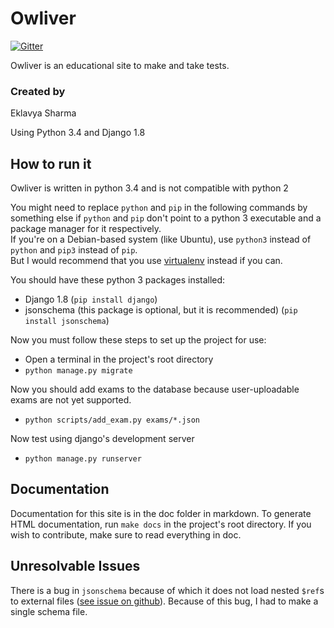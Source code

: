 # Owliver
[![Gitter](https://badges.gitter.im/Join%20Chat.svg)](https://gitter.im/sharmaeklavya2/owliver?utm_source=badge&utm_medium=badge&utm_campaign=pr-badge)

Owliver is an educational site to make and take tests.

### Created by
Eklavya Sharma

Using Python 3.4 and Django 1.8

## How to run it

Owliver is written in python 3.4 and is not compatible with python 2

You might need to replace `python` and `pip` in the following commands by something else if `python` and `pip` don't point to a python 3 executable and a package manager for it respectively.  
If you're on a Debian-based system (like Ubuntu), use `python3` instead of `python` and `pip3` instead of `pip`.  
But I would recommend that you use [virtualenv](https://virtualenv.pypa.io/en/latest/) instead if you can.

You should have these python 3 packages installed:

* Django 1.8 (`pip install django`)
* jsonschema (this package is optional, but it is recommended) (`pip install jsonschema`)

Now you must follow these steps to set up the project for use:

* Open a terminal in the project's root directory
* `python manage.py migrate`

Now you should add exams to the database because user-uploadable exams are not yet supported.

* `python scripts/add_exam.py exams/*.json`

Now test using django's development server

* `python manage.py runserver`

## Documentation

Documentation for this site is in the doc folder in markdown. To generate HTML documentation, run `make docs` in the project's root directory. If you wish to contribute, make sure to read everything in doc.

## Unresolvable Issues
There is a bug in `jsonschema` because of which it does not load nested `$ref`s to external files ([see issue on github](https://github.com/Julian/jsonschema/issues/209)). Because of this bug, I had to make a single schema file.
